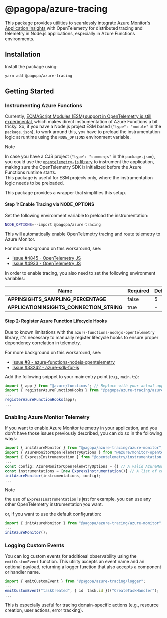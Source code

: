 # @pagopa/azure-tracing

This package provides utilities to seamlessly integrate [Azure Monitor's Application Insights](https://learn.microsoft.com/en-us/azure/azure-monitor/app/app-insights-overview)
with OpenTelemetry for distributed tracing and telemetry in Node.js applications, especially in Azure Functions environments.

## Installation

Install the package using:

```bash
yarn add @pagopa/azure-tracing
```

## Getting Started

### Instrumenting Azure Functions

Currently, [ECMAScript Modules (ESM) support in OpenTelemetry is still experimental](https://github.com/open-telemetry/opentelemetry-js/blob/966ac176af249d86de6cb10feac2306062846768/doc/esm-support.md),
which makes direct instrumentation of Azure Functions a bit tricky.
So, if you have a Node.js project ESM based (`"type": "module"` in the `package.json`), to work around this, you have to preload the instrumentation logic at runtime using the `NODE_OPTIONS` environment variable.

> [!NOTE]
> In case you have a CJS project (`"type": "commonjs"` in the `package.json`), you could use the [`opentelemetry-js` library](https://github.com/open-telemetry/opentelemetry-js?tab=readme-ov-file#quick-start)
> to instrument the application, making sure the OpenTelemetry SDK is initialized before the Azure Functions runtime starts.  
> This package is useful for ESM projects only, where the instrumentation logic needs to be preloaded.

This package provides a wrapper that simplifies this setup.

#### Step 1: Enable Tracing via NODE_OPTIONS

Set the following environment variable to preload the instrumentation:

```bash
NODE_OPTIONS=--import @pagopa/azure-tracing
```

This will automatically enable OpenTelemetry tracing and route telemetry to Azure Monitor.

For more background on this workaround, see:

- [Issue #4845 - OpenTelemetry JS](https://github.com/open-telemetry/opentelemetry-js/issues/4845#issuecomment-2253556217)
- [Issue #4933 - OpenTelemetry JS](https://github.com/open-telemetry/opentelemetry-js/issues/4933)

In order to enable tracing, you also need to set the following environment variables:

| **Name**                                  | **Required** | **Default** |
| ----------------------------------------- | ------------ | ----------- |
| **APPINSIGHTS_SAMPLING_PERCENTAGE**       | false        | 5           |
| **APPLICATIONINSIGHTS_CONNECTION_STRING** | true         | -           |

#### Step 2: Register Azure Function Lifecycle Hooks

Due to known limitations with the `azure-functions-nodejs-opentelemetry` library,
it's necessary to manually register lifecycle hooks to ensure proper dependency correlation in telemetry.

For more background on this workaround, see:

- [Issue #8 - azure-functions-nodejs-opentelemetry](https://github.com/Azure/azure-functions-nodejs-opentelemetry/issues/8)
- [Issue #33242 - azure-sdk-for-js](https://github.com/Azure/azure-sdk-for-js/issues/33242)

Add the following snippet to your main entry point (e.g., `main.ts`):

```ts
import { app } from "@azure/functions"; // Replace with your actual app import
import { registerAzureFunctionHooks } from "@pagopa/azure-tracing/azure-functions";
...
registerAzureFunctionHooks(app);
...
```

### Enabling Azure Monitor Telemetry

If you want to enable Azure Monitor telemetry in your application, and you don't have those issues previously described, you can do so in the following ways:

```ts
import { initAzureMonitor } from "@pagopa/azure-tracing/azure-monitor";
import { AzureMonitorOpenTelemetryOptions } from "@azure/monitor-opentelemetry";
import { ExpressInstrumentation } from "@opentelemetry/instrumentation-express";
...
const config: AzureMonitorOpenTelemetryOptions = {} // A valid AzureMonitorOpenTelemetryOptions object
const instrumentations = [new ExpressInstrumentation()] // A list of custom OpenTelemetry instrumentations
initAzureMonitor(instrumentations, config);
...
```

> [!NOTE]
> the use of `ExpressInstrumentation` is just for example, you can use any other OpenTelemetry instrumentation you want.

or, if you want to use the default configuration:

```ts
import { initAzureMonitor } from "@pagopa/azure-tracing/azure-monitor";
...
initAzureMonitor();
```

### Logging Custom Events

You can log custom events for additional observability using the `emitCustomEvent` function.
This utility accepts an event name and an optional payload, returning a logger function that also accepts a component or handler name.

```ts
import { emitCustomEvent } from "@pagopa/azure-tracing/logger";
...
emitCustomEvent("taskCreated", { id: task.id })("CreateTaskHandler");
...
```

This is especially useful for tracing domain-specific actions (e.g., resource creation, user actions, error tracking).
